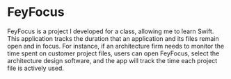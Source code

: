 # FeyFocus

FeyFocus is a project I developed for a class, allowing me to learn Swift. This application tracks the duration that an application and its files remain open and in focus. For instance, if an architecture firm needs to monitor the time spent on customer project files, users can open FeyFocus, select the architecture design software, and the app will track the time each project file is actively used.
